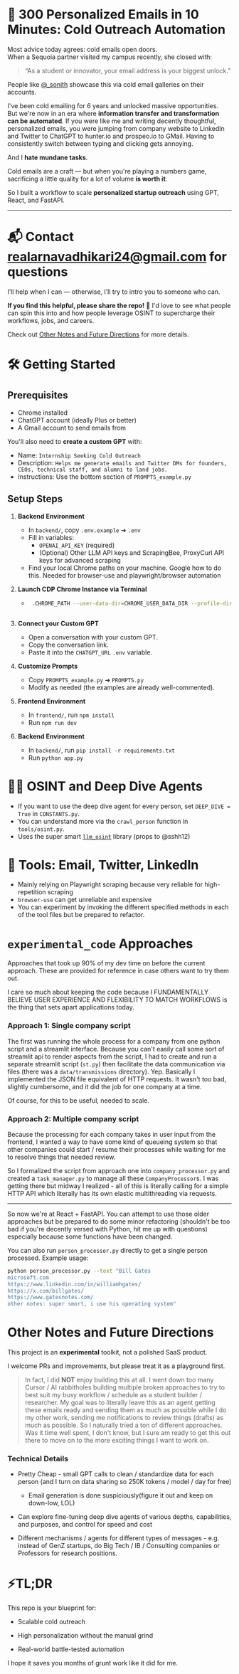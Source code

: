# 🚀 300 Personalized Emails in 10 Minutes: Cold Outreach Automation

Most advice today agrees: cold emails open doors.  
When a Sequoia partner visited my campus recently, she closed with:  
> “As a student or innovator, your email address is your biggest unlock."

People like [@_sonith](https://twitter.com/_sonith) showcase this via cold email galleries on their accounts.

I've been cold emailing for 6 years and unlocked massive opportunities.  
But we're now in an era where **information transfer and transformation can be automated**. If you were like me and writing decently thoughtful, personalized emails, you were jumping from company website to LinkedIn and Twitter to ChatGPT to hunter.io and prospeo.io to GMail. Having to consistently switch between typing and clicking gets annoying.

And I **hate mundane tasks**.

Cold emails are a craft — but when you're playing a numbers game, sacrificing a little quality for a lot of volume **is worth it**.

So I built a workflow to scale **personalized startup outreach** using GPT, React, and FastAPI.

---

# 📬 Contact **realarnavadhikari24@gmail.com** for questions

I’ll help when I can — otherwise, I’ll try to intro you to someone who can.

**If you find this helpful, please share the repo!** 🙌 I'd love to see what people can spin this into and how people leverage OSINT to supercharge their workflows, jobs, and careers.

Check out [Other Notes and Future Directions](#other-notes-and-future-directions) for more details.

# 🛠 Getting Started

## Prerequisites

- Chrome installed
- ChatGPT account (ideally Plus or better)
- A Gmail account to send emails from

You'll also need to **create a custom GPT** with:
- Name: `Internship Seeking Cold Outreach`
- Description: `Helps me generate emails and Twitter DMs for founders, CEOs, technical staff, and alumni to land jobs.`
- Instructions: Use the bottom section of `PROMPTS_example.py`

## Setup Steps

1. **Backend Environment**
   - In `backend/`, copy `.env.example` ➔ `.env`
   - Fill in variables:
     - `OPENAI_API_KEY` (required)
     - (Optional) Other LLM API keys and ScrapingBee, ProxyCurl API keys for advanced scraping
   - Find your local Chrome paths on your machine. Google how to do this. Needed for browser-use and playwright/browser automation 

2. **Launch CDP Chrome Instance via Terminal**
   - ```bash
      .CHROME_PATH --user-data-dir=CHROME_USER_DATA_DIR --profile-directory=PROFILE_DIRECTORY_NAME --remote-debugging-port=9222
   ```

3. **Connect your Custom GPT**
   - Open a conversation with your custom GPT.
   - Copy the conversation link.
   - Paste it into the `CHATGPT_URL` `.env` variable.

4. **Customize Prompts**
   - Copy `PROMPTS_example.py` ➔ `PROMPTS.py`
   - Modify as needed (the examples are already well-commented).

5. **Frontend Environment**
   - In `frontend/`, run `npm install`
   - Run `npm run dev`

6. **Backend Environment**
   - In `backend/`, run `pip install -r requirements.txt`
   - Run `python app.py`

# 🕵️‍♂️ OSINT and Deep Dive Agents

- If you want to use the deep dive agent for every person, set `DEEP_DIVE = True` in `CONSTANTS.py`.
- You can understand more via the `crawl_person` function in `tools/osint.py`.
- Uses the super smart [`llm_osint`](https://github.com/sshh12/llm_osint) library (props to @sshh12)


# 🤖 Tools: Email, Twitter, LinkedIn

- Mainly relying on Playwright scraping because very reliable for high-repetition scraping
- `browser-use` can get unreliable and expensive
- You can experiment by invoking the different specified methods in each of the tool files but be prepared to refactor.

# `experimental_code` Approaches

Approaches that took up 90% of my dev time on before the current approach. These are provided for reference in case others want to try them out.

I care so much about keeping the code because I FUNDAMENTALLY BELIEVE USER EXPERIENCE AND FLEXIBILITY TO MATCH WORKFLOWS is the thing that sets apart applications today.

### Approach 1: Single company script

The first was running the whole process for a company from one python script and a streamlit interface. Because you can't easily call some sort of streamlit api to render aspects from the script, I had to create and run a separate streamlit script (`st.py`) then facilitate the data communication via files (there was a `data/transmissions` directory). Yep. Basically I implemented the JSON file equivalent of HTTP requests. It wasn't too bad, slightly cumbersome, and it did the job for one company at a time.

Of course, for this to be useful, needed to scale.

### Approach 2: Multiple company script

Because the processing for each company takes in user input from the frontend, I wanted a way to have some kind of queueing system so that other companies could start / resume their processes while waiting for me to resolve things that needed review.

So I formalized the script from approach one into `company_processor.py` and created a `task_manager.py` to manage all these `CompanyProcessor`s. I was getting there but midway I realized - all of this is literally calling for a simple HTTP API which literally has its own elastic multithreading via requests.

----

So now we're at React + FastAPI. You can attempt to use those older approaches but be prepared to do some minor refactoring (shouldn't be too bad if you're decently versed with Python, hit me up with questions) especially because some functions have been changed.

You can also run `person_processor.py` directly to get a single person processed. Example usage:

```bash
python person_processor.py --text "Bill Gates
microsoft.com
https://www.linkedin.com/in/williamhgates/
https://x.com/billgates/
https://www.gatesnotes.com/
other notes: super smort, i use his operating system"
```

#  Other Notes and Future Directions

This project is an **experimental** toolkit, not a polished SaaS product.

I welcome PRs and improvements, but please treat it as a playground first.

> In fact, I did **NOT** enjoy building this at all. I went down too many Cursor / AI rabbitholes building multiple broken approaches to try to best suit my busy workflow / schedule as a student builder / researcher. My goal was to literally leave this as an agent getting these emails ready and sending them as much as possible while I do my other work, sending me notifications to review things (drafts) as much as possible. So I naturally tried a ton of different approaches. Was it time well spent, I don't know, but I sure am ready to get this out there to move on to the more exciting things I want to work on.

### Technical Details

- Pretty Cheap - small GPT calls to clean / standardize data for each person (and I turn on data sharing so 250K tokens / model / day for free)
  - Email generation is done suspiciously(figure it out and keep on down-low, LOL)

- Can explore fine-tuning deep dive agents of various depths, capabilities, and purposes, and control for speed and cost

- Different mechanisms / agents for different types of messages - e.g. instead of GenZ startups, do Big Tech / IB / Consulting companies or Professors for research positions.

# ⚡TL;DR
This repo is your blueprint for:

- Scalable cold outreach

- High personalization without the manual grind

- Real-world battle-tested automation

I hope it saves you months of grunt work like it did for me.